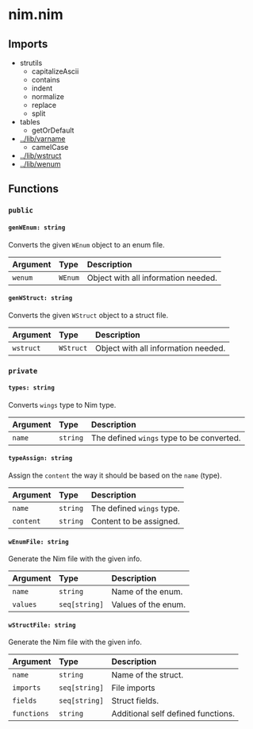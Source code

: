 # nim.nim

## Imports

-   strutils
    -   capitalizeAscii
    -   contains
    -   indent
    -   normalize
    -   replace
    -   split
-   tables
    -   getOrDefault
-   [../lib/varname](../lib/varname)
    -   camelCase
-   [../lib/wstruct](../lib/wstruct)
-   [../lib/wenum](../lib/wenum)

## Functions

### `public`

#### `genWEnum: string`

Converts the given `WEnum` object to an enum file.

| Argument | Type    | Description                         |
| :------- | :------ | :---------------------------------- |
| `wenum`  | `WEnum` | Object with all information needed. |

#### `genWStruct: string`

Converts the given `WStruct` object to a struct file.

| Argument  | Type      | Description                         |
| :-------- | :-------- | :---------------------------------- |
| `wstruct` | `WStruct` | Object with all information needed. |

### `private`

#### `types: string`

Converts `wings` type to Nim type.

| Argument | Type     | Description                               |
| :------- | :------- | :---------------------------------------- |
| `name`   | `string` | The defined `wings` type to be converted. |

#### `typeAssign: string`

Assign the `content` the way it should be based on the `name` (type).

| Argument  | Type     | Description               |
| :-------- | :------- | :------------------------ |
| `name`    | `string` | The defined `wings` type. |
| `content` | `string` | Content to be assigned.   |

#### `wEnumFile: string`

Generate the Nim file with the given info.

| Argument | Type          | Description         |
| :------- | :------------ | :------------------ |
| `name`   | `string`      | Name of the enum.   |
| `values` | `seq[string]` | Values of the enum. |

#### `wStructFile: string`

Generate the Nim file with the given info.

| Argument    | Type          | Description                        |
| :---------- | :------------ | :--------------------------------- |
| `name`      | `string`      | Name of the struct.                |
| `imports`   | `seq[string]` | File imports                       |
| `fields`    | `seq[string]` | Struct fields.                     |
| `functions` | `string`      | Additional self defined functions. |

